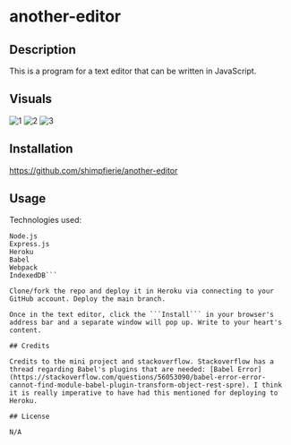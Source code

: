 # another-editor

## Description

This is a program for a text editor that can be written in JavaScript.

## Visuals

![1](https://github.com/shimpfierie/another-editor/blob/main/1.PNG?raw=true)
![2](https://github.com/shimpfierie/another-editor/blob/main/2.PNG?raw=true)
![3](https://github.com/shimpfierie/another-editor/blob/main/3.PNG?raw=true)

## Installation

https://github.com/shimpfierie/another-editor

## Usage
Technologies used:
```
Node.js
Express.js
Heroku
Babel
Webpack
IndexedDB```

Clone/fork the repo and deploy it in Heroku via connecting to your GitHub account. Deploy the main branch.

Once in the text editor, click the ```Install``` in your browser's address bar and a separate window will pop up. Write to your heart's content.

## Credits

Credits to the mini project and stackoverflow. Stackoverflow has a thread regarding Babel's plugins that are needed: [Babel Error](https://stackoverflow.com/questions/56053090/babel-error-error-cannot-find-module-babel-plugin-transform-object-rest-spre). I think it is really imperative to have had this mentioned for deploying to Heroku.

## License

N/A
